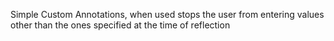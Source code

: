 Simple Custom Annotations, when used stops the user from entering values other than the ones specified at the time of reflection
